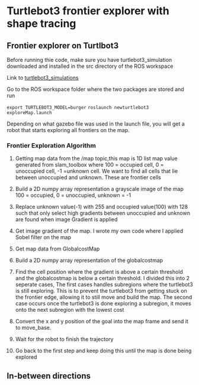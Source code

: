 <h1>Turtlebot3 frontier explorer with shape tracing</h1>

<h2>Frontier explorer on Turtlbot3</h2>
Before running thie code, make sure you have turtlebot3_simulation downloaded and installed in the src directory of the ROS workspace

Link to <a href="https://github.com/ROBOTIS-GIT/turtlebot3_simulations" target="_top">turtlebot3_simulations</a>

Go to the ROS workspace folder where the two packages are stored and run

`export TURTLEBOT3_MODEL=burger`
`roslaunch newturtlebot3 exploreMap.launch`

Depending on what gazebo file was used in the launch file, you will get a robot that starts exploring all frontiers on the map.  

<h3>Frontier Exploration Algorithm</h3>

1. Getting map data from the /map topic,this map is 1D list map value generated from slam_toolbox where 100 = occupied cell, 0 = unoccupied cell, -1 =unknown cell.  We want to find all cells that lie between unoccupied and unknown.  These are frontier cells

2. Build a 2D numpy array representation a grayscale image of the map 100 = occupied, 0 = unoccupied, unknown = -1

3. Replace unknown value(-1) with 255 and occupied value(100) with 128 such that only select high gradients between unoccupied and unknown are found when image Gradient is applied

4. Get image gradient of the map.  I wrote my own code where I applied Sobel filter on the map

5. Get map data from GlobalcostMap

6. Build a 2D numpy array representation of the globalcostmap

7. Find the cell position where the gradient is above a certain threshold and the globalcostmap is below a certain threshold.  I divided this into 2 seperate cases, The first cases handles subregions where the turtlebot3 is still exploring.  This is to prevent the turtlebot3 from getting stuck on the frontier edge, allowing it to still move and build the map.  The second case occurs once the turtlebot3 is done exploring a subregion, it moves onto the next subregion with the lowest cost

8. Convert the x and y position of the goal into the map frame and send it to move_base.  

9. Wait for the robot to finish the trajectory

10. Go back to the first step and keep doing this until the map is done being explored

<h2>In-between directions</h2>





